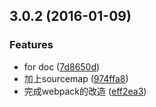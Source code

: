<a name="3.0.2"></a>
## 3.0.2 (2016-01-09)


### Features

* for doc ([7d8650d](https://github.com/bencode/butterfly-loader/commit/7d8650d))
* 加上sourcemap ([974ffa8](https://github.com/bencode/butterfly-loader/commit/974ffa8))
* 完成webpack的改造 ([eff2ea3](https://github.com/bencode/butterfly-loader/commit/eff2ea3))



